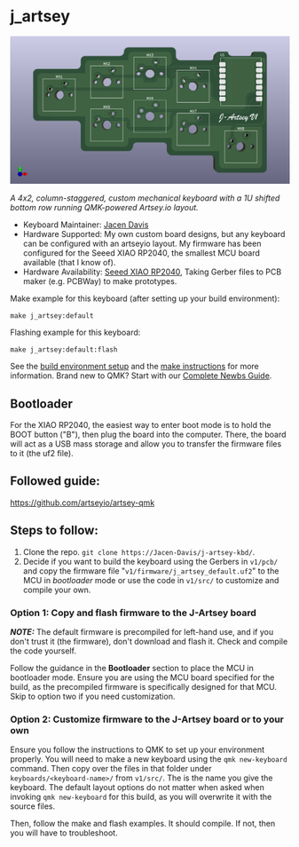 # j_artsey

![j_artsey](/v1/j-artsey-v1-front.png)

*A 4x2, column-staggered, custom mechanical keyboard with a 1U shifted bottom row running QMK-powered Artsey.io layout.*

* Keyboard Maintainer: [Jacen Davis](https://github.com/Jacen-Davis)
* Hardware Supported: My own custom board designs, but any keyboard can be configured with an artseyio layout. My firmware has been configured for the Seeed XIAO RP2040, the smallest MCU board available (that I know of).
* Hardware Availability: [Seeed XIAO RP2040](https://www.amazon.com/Microcontroller-Dual-Core-MicroPython-CircuitPython-Interfaces/dp/B09NNVNW7M), Taking Gerber files to PCB maker (e.g. PCBWay) to make prototypes.

Make example for this keyboard (after setting up your build environment):

    make j_artsey:default

Flashing example for this keyboard:

    make j_artsey:default:flash

See the [build environment setup](https://docs.qmk.fm/#/getting_started_build_tools) and the [make instructions](https://docs.qmk.fm/#/getting_started_make_guide) for more information. Brand new to QMK? Start with our [Complete Newbs Guide](https://docs.qmk.fm/#/newbs).

## Bootloader

For the XIAO RP2040, the easiest way to enter boot mode is to hold the BOOT button ("B"), then plug the board into the computer. There, the board will act as a USB mass storage and allow you to transfer the firmware files to it (the uf2 file).

## Followed guide:
https://github.com/artseyio/artsey-qmk

## Steps to follow:

1. Clone the repo. `git clone https://Jacen-Davis/j-artsey-kbd/`.
2. Decide if you want to build the keyboard using the Gerbers in `v1/pcb/` and copy the firmware file "`v1/firmware/j_artsey_default.uf2`" to the MCU in *bootloader* mode or use the code in `v1/src/` to customize and compile your own.

### Option 1: Copy and flash firmware to the J-Artsey board

**_NOTE:_** The default firmware is precompiled for left-hand use, and if you don't trust it (the firmware), don't download and flash it. Check and compile the code yourself. 

Follow the guidance in the **Bootloader** section to place the MCU in bootloader mode. Ensure you are using the MCU board specified for the build, as the precompiled firmware is specifically designed for that MCU. Skip to option two if you need customization.

### Option 2: Customize firmware to the J-Artsey board or to your own

Ensure you follow the instructions to QMK to set up your environment properly. You will need to make a new keyboard using the `qmk new-keyboard` command. Then copy over the files in that folder under `keyboards/<keyboard-name>/` from `v1/src/`. The <keyboard-name> is the name you give the keyboard. The default layout options do not matter when asked when invoking `qmk new-keyboard` for this build, as you will overwrite it with the source files.

Then, follow the make and flash examples. It should compile. If not, then you will have to troubleshoot. 

